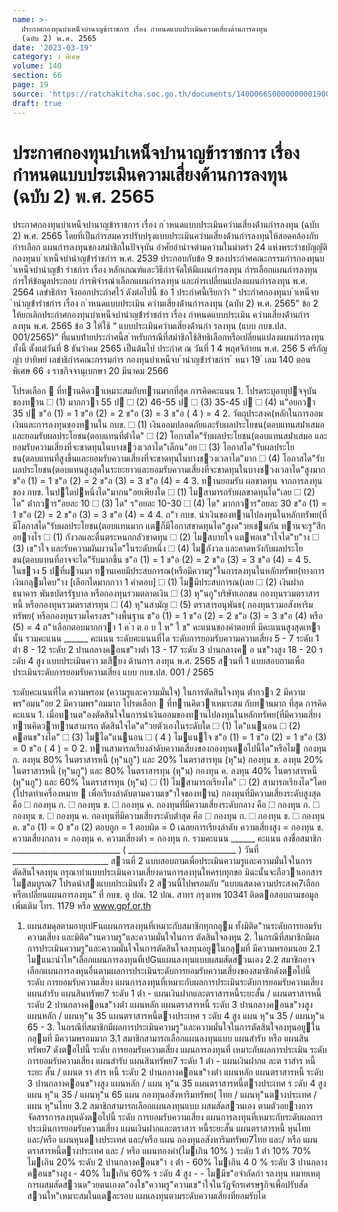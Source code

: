 ```yaml
---
name: >-
  ประกาศกองทุนบำเหน็จบำนาญข้าราชการ เรื่อง กำหนดแบบประเมินความเสี่ยงด้านการลงทุน
  (ฉบับ 2) พ.ศ. 2565
date: '2023-03-19'
category: ง พิเศษ
volume: 140
section: 66
page: 19
source: 'https://ratchakitcha.soc.go.th/documents/140D066S0000000001900.pdf'
draft: true
---
```


# ประกาศกองทุนบำเหน็จบำนาญข้าราชการ เรื่อง กำหนดแบบประเมินความเสี่ยงด้านการลงทุน (ฉบับ 2) พ.ศ. 2565

ประกาศกองทุนบำเหน็จบำนาญข้าราชการ เรื่อง ก ําหนดแบบประเมินควํามเสี่ยงด้ํานกํารลงทุน (ฉบับ 2) พ.ศ. 2565 โดยที่เป็นกํารสมควรปรับปรุงแบบประเมินควํามเสี่ยงด้ํานกํารลงทุนให้สอดคล้องกับกํารเลือก แผนกํารลงทุนของสมําชิกในปัจจุบัน อําศัยอํานําจตํามควํามในมําตรํา 24 แห่งพระรําชบัญญัติกองทุนบ ําเหน็จบํานําญข้ํารําชกําร พ.ศ. 2539 ประกอบกับข้อ 9 ของประกําศคณะกรรมกํารกองทุนบ ําเหน็จบํานําญข้ํา รําชกําร เรื่อง หลักเกณฑ์และวิธีกํารจัดให้มีแผนกํารลงทุน กํารเลือกแผนกํารลงทุน กํารให้ข้อมูลประกอบ กํารพิจํารณําเลือกแผนกํารลงทุน และกํารเปลี่ยนแปลงแผนกํารลงทุน พ.ศ. 2564 เลขําธิกําร จึงออกประกําศไว้ ดังต่อไปนี้ ข้อ 1 ประกําศนี้เรียกว่ํา “ ประกําศกองทุนบ ําเหน็จบ ํานําญข้ํารําชกําร เรื่อง ก ําหนดแบบประเมิน ควํามเสี่ยงด้ํานกํารลงทุน (ฉบับ 2) พ.ศ. 2565” ข้อ 2 ให้ยกเลิกประกําศกองทุนบําเหน็จบํานําญข้ํารําชกําร เรื่อง กําหนดแบบประเมิน ควํามเสี่ยงด้ํานกํารลงทุน พ.ศ. 2565 ข้อ 3 ให้ใช้ “ แบบประเมินควํามเสี่ยงด้ํานกํา รลงทุน (แบบ กบข.ปส. 001/2565)” ที่แนบท้ํายประกําศนี้ส ําหรับกรณีที่สมําชิกใช้สิทธิเลือกหรือเปลี่ยนแปลงแผนกํารลงทุน ทั้งนี้ ตั้งแต่วันที่ 8 ธันวําคม 2565 เป็นต้นไป ประกําศ ณ วันที่ 1 4 พฤศจิกํายน พ.ศ. 256 5 ศรีกัญญํา ยําทิพย์ เลขําธิกํารคณะกรรมกําร กองทุนบําเหน็จบ ํานําญข้ํารําชกําร ้ หนา 19 ่ เลม 140 ตอนพิเศษ 66 ง ราชกิจจานุเบกษา 20 มีนาคม 2566

โปรดเลือก  ที่ทานคิดวาเหมาะสมกับทานมากที่สุด การคิดคะแนน 1. โปรดระบุอายุปจจุบันของทาน ☐ (1) มากกวา 55 ป ☐ (2) 46-55 ป ☐ (3) 35-45 ป ☐ (4) น"อยกวา 35 ป ข"อ (1) = 1 ข"อ (2) = 2 ข"อ (3) = 3 ข"อ ( 4 ) = 4 2. วัตถุประสงค(หลักในการออมเงินและการลงทุนของทานใน กบข. ☐ (1) เงินออมปลอดภัยและรับผลประโยชน(ตอบแทนสม่ําเสมอ และยอมรับผลประโยชน(ตอบแทนที่ต่ําได" ☐ (2) โอกาสได"รับผลประโยชน(ตอบแทนสม่ําเสมอ และยอมรับความเสี่ยงที่จะขาดทุนในบางชวงเวลาได"เล็กน"อย ☐ (3) โอกาสได"รับผลประโยชน(ตอบแทนที่สูงขึ้นและยอมรับความเสี่ยงที่จะขาดทุนในบางชวงเวลาได"มาก ☐ (4) โอกาสได"รับผลประโยชน(ตอบแทนสูงสุดในระยะยาวและยอมรับความเสี่ยงที่จะขาดทุนในบางชวงเวลาได"สูงมาก ข"อ (1) = 1 ข"อ (2) = 2 ข"อ (3) = 3 ข"อ (4) = 4 3. ทานยอมรับ ผลขาดทุน จากการลงทุนของ กบข. ในปใดปหนึ่งได"มากน"อยเพียงใด ☐ (1) ไมสามารถรับผลขาดทุนได"เลย ☐ (2) ได" ต่ํากวาร"อยละ 10 ☐ (3) ได" ร"อยละ 10-30 ☐ (4) ได" มากกวาร"อยละ 30 ข"อ (1) = 1 ข"อ (2) = 2 ข"อ (3) = 3 ข"อ (4) = 4 4. ถ"า กบข. นําเงินของทานไปลงทุนในหลักทรัพย(ที่มีโอกาสได"รับผลประโยชน(ตอบแทนมาก แตก็มีโอกาสขาดทุนได"สูงด"วยเชนกัน ทานจะรู"สึกอยางไร ☐ (1) กังวลและตื่นตระหนกกลัวขาดทุน ☐ (2) ไมสบายใจ แตพอเข"าใจได"บ"าง ☐ (3) เข"าใจ และรับความผันผวนได"ในระดับหนึ่ง ☐ (4) ไมกังวล และคาดหวังกับผลประโยชน(ตอบแทนที่อาจจะได"รับมากขึ้น ข"อ (1) = 1 ข"อ (2) = 2 ข"อ (3) = 3 ข"อ (4) = 4 5. ในชวง 5 ปที่ผานมา ทานเคยมีประสบการณ(หรือมีความรู"ในการลงทุนในหลักทรัพย(ทางการเงินกลุมใดบ"าง [เลือกไดมากกวา 1 คําตอบ] ☐ (1) ไมมีประสบการณ(เลย ☐ (2) เงินฝากธนาคาร พันธบัตรรัฐบาล หรือกองทุนรวมตลาดเงิน ☐ (3) หุ"นกู"บริษัทเอกชน กองทุนรวมตราสารหนี้ หรือกองทุนรวมตราสารทุน ☐ (4) หุ"นสามัญ ☐ (5) ตราสารอนุพันธ( กองทุนรวมอสังหาริมทรัพย( หรือกองทุนรวมโครงสร"างพื้นฐาน ข"อ (1) = 1 ข"อ (2) = 2 ข"อ (3) = 3 ข"อ (4) หรือ (5) = 4 ถ"าเลือกตอบมากกวา 1 ค ํา ต อ บ ใ ห" ใ ช" คะแนนของคําตอบที่ มีคะแนนสูงสุดเทานั้น รวมคะแนน ______ คะแนน ระดับคะแนนที่ได ระดับการยอมรับความความเสี่ยง 5 - 7 ระดับ 1 ต่ํา 8 - 12 ระดับ 2 ปานกลางคอนข"างต่ํา 13 - 17 ระดับ 3 ปานกลางค อ นข"างสูง 18 - 20 ร ะดับ 4 สูง แบบประเมินควา มเสียง ด้านการ ลงทุน พ.ศ. 2565 สวนที่ 1 แบบสอบถามเพื่อประเมินระดับการยอมรับความเสี่ยง แบบ กบข.ปส. 001 / 2565

ระดับคะแนนที่ได ความพรอม (ความรูและความมั่นใจ) ในการตัดสินใจงทุน ต่ํากวา 2 มีความพร"อมน"อย 2 มีความพร"อมมาก โปรดเลือก  ที่ทานคิดวาเหมาะสม กับทานมาก ที่สุด การคิดคะแนน 1. เมื่อทานต"องตัดสินใจในการนําเงินออมของทานไปลงทุนในหลักทรัพย(ที่มีความเสี่ยง ทานคิดวาทานสามารถ ตัดสินใจได"ด"วยตัวเองในระดับใด ☐ (1) ได"แนนอน ☐ (2) คอนข"างได" ☐ (3) ไมได"แนนอน ☐ ( 4 ) ไมแนใจ ข"อ (1) = 1 ข"อ (2) = 1 ข"อ (3) = 0 ข"อ ( 4 ) = 0 2. ทานสามารถเรียงลําดับความเสี่ยงของกองทุนตอไปนี้ได"หรือไม กองทุน ก. ลงทุน 80% ในตราสารหนี้ (หุ"นกู") และ 20% ในตราสารทุน (หุ"น) กองทุน ข. ลงทุน 20% ในตราสารหนี้ (หุ"นกู") และ 80% ในตราสารทุน (หุ"น) กองทุน ค. ลงทุน 40% ในตราสารหนี้ (หุ"นกู") และ 60% ในตราสารทุน (หุ"น) ☐ (1) ไมสามารถเรียงได" ☐ (2) สามารถเรียงได"โดย (โปรดทําเครื่องหมาย  เพื่อเรียงลําดับตามความเข"าใจของทาน) กองทุนที่มีความเสี่ยงระดับสูงสุด คือ ☐ กองทุน ก. ☐ กองทุน ข. ☐ กองทุน ค. กองทุนที่มีความเสี่ยงระดับกลาง คือ ☐ กองทุน ก. ☐ กองทุน ข. ☐ กองทุน ค. กองทุนที่มีความเสี่ยงระดับต่ําสุด คือ ☐ กองทุน ก. ☐ กองทุน ข. ☐ กองทุน ค. ข"อ (1) = 0 ข"อ (2) ตอบถูก = 1 ตอบผิด = 0 เฉลยการเรียงลําดับ ความเสี่ยงสูง = กองทุน ข. ความเสี่ยงกลาง = กองทุน ค. ความเสี่ยงต่ํา = กองทุน ก. รวมคะแนน ______ คะแนน ลงชื่อสมาชิก ___________________________ ( ___________________________ ) วันที่ ________________________ สวนที่ 2 แบบสอบถามเพื่อประเมินความรูและความมั่นใจในการตัดสินใจลงทุน กรุณาทําแบบประเมินความเสี่ยงดานการลงทุนใหครบทุกขอ มิฉะนั้นจะถือวาเอกสารไมสมบูรณ7 โปรดนําสงแบบประเมินทั้ง 2 สวนนี้ไปพรอมกับ “แบบแสดงความประสงค7เลือกหรือเปลี่ยนแผนการลงทุน” ที่ กบข. ตู ปณ. 12 ปณ. สาทร กรุงเทพ 10341 ติดตอสอบถามขอมูลเพิ่มเติม โทร. 1179 หรือ www.gpf.or.th

1. แผนสมดุลตามอายุเปFนแผนการลงทุนที่เหมาะกับสมาชิกทุกกลุม ทั้งมิติด"านระดับการยอมรับความเสี่ยง และมิติด"านความรู"และความมั่นใจในการ ตัดสินใจลงทุน 2. ในกรณีที่สมาชิกมีผลการประเมินความรู"และความมั่นใจในการตัดสินใจลงทุนอยูในกลุมที่ มีความพรอมนอย 2.1 ไมแนะนําให"เลือกแผนการลงทุนที่เปGนแผนลงทุนแบบผสมสัดสวนเอง 2.2 สมาชิกอาจเลือกแผนการลงทุนอื่นตามผลการประเมินระดับการยอมรับความเสี่ยงของสมาชิกดังตอไปนี้ ระดับ การยอมรับความเสี่ยง แผนการลงทุนที่เหมาะกับผลการประเมินระดับการยอมรับความเสี่ยง แผนสํารับ แผนสินทรัพย7 ระดับ 1 ต่ํา - แผนเงินฝากและตราสารหนี้ระยะสั้น / แผนตราสารหนี้ ระดับ 2 ปานกลางคอนข"างต่ํา แผนหลัก แผนตราสารหนี้ ระดับ 3 ปานกลางคอนข"างสูง แผนหลัก / แผนหุ"น 35 แผนตราสารหนี้ตางประเทศ ร ะดับ 4 สูง แผน หุ"น 35 / แผนหุ"น 65 - 3. ในกรณีที่สมาชิกมีผลการประเมินความรู"และความมั่นใจในการตัดสินใจลงทุนอยูในกลุมที่ มีความพรอมมาก 3.1 สมาชิกสามารถเลือกแผนลงทุนแบบ แผนสํารับ หรือ แผนสินทรัพย7 ดังตอไปนี้ ระดับ การยอมรับความเสี่ยง แผนการลงทุนที่ เหมาะกับผลการประเมิน ระดับ การยอมรับความเสี่ยง แผนสํารับ แผนสินทรัพย7 ระดับ 1 ต่ํา - แผนเงินฝากแ ละต ราสำร หนี้ ระยะ สั้น / แผนต รา สำร หนี้ ระดับ 2 ปานกลางคอนข"างต่ํา แผนหลัก แผนตราสารหนี้ ระดับ 3 ปานกลางคอนข"างสูง แผนหลัก / แผน หุ"น 35 แผนตราสารหนี้ตางประเทศ ร ะดับ 4 สูง แผน หุ"น 35 / แผนหุ"น 65 แผน กองทุนอสังหาริมทรัพย( ไทย / แผนหุ"นตางประเทศ / แผน หุ"นไทย 3.2 สมาชิกสามารถเลือกแผนลงทุนแบบ ผสมสัดสวนเอง ตามตัวอยางการจัดสรรการลงทุนดังตอไปนี้ ระดับ การยอมรับความเสี่ยง แผนการลงทุนที่เหมาะกับระดับผลการประเมินการยอมรับความเสี่ยง แผนเงินฝากและตราสาร หนี้ระยะสั้น แผนตราสารหนี้ หุนไทย และ/หรือ แผนหุนตางประเทศ และ/หรือ แผน กองทุนอสังหาริมทรัพย7ไทย และ/ หรือ แผนตราสารหนี้ตางประเทศ และ / หรือ แผนทองคํา(ไมเกิน 10% ) ระดับ 1 ต่ํา 10% 70% ไมเกิน 20% ระดับ 2 ปานกลางคอนข"า ง ต่ํา - 60% ไมเกิน 4 0 % ระดับ 3 ปานกลางคอนข"างสูง - 40% ไมเกิน 60% ร ะดับ 4 สูง - - ไมมีข"อจํากัดกำ รลงทุน หมายเหตุ การผสมสัดสวนด"วยตนเองต"องใช"ความรู"ความเข"าใจในวัฏจักรเศรษฐกิจเพื่อปรับสัดสวนให"เหมาะสมในแตละรอบ แผนลงทุนตามระดับความเสี่ยงที่ยอมรับได
